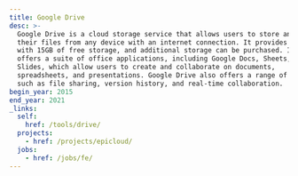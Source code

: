 ```yaml
---
title: Google Drive
desc: >-
  Google Drive is a cloud storage service that allows users to store and access
  their files from any device with an internet connection. It provides users
  with 15GB of free storage, and additional storage can be purchased. It also
  offers a suite of office applications, including Google Docs, Sheets, and
  Slides, which allow users to create and collaborate on documents,
  spreadsheets, and presentations. Google Drive also offers a range of features,
  such as file sharing, version history, and real-time collaboration.
begin_year: 2015
end_year: 2021
_links:
  self:
    href: /tools/drive/
  projects:
    - href: /projects/epicloud/
  jobs:
    - href: /jobs/fe/
---
```

